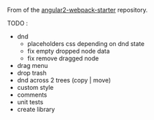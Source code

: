 From of the [angular2-webpack-starter](https://github.com/angularclass/angular2-webpack-starter) repository.


TODO :
- dnd
  - placeholders css depending on dnd state
  - fix empty dropped node data
  - fix remove dragged node
- drag menu
- drop trash
- dnd across 2 trees (copy | move)
- custom style
- comments
- unit tests
- create library


